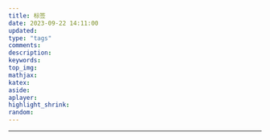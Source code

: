 ```yaml
---
title: 标签
date: 2023-09-22 14:11:00
updated:
type: "tags"
comments:
description:
keywords:
top_img:
mathjax:
katex:
aside:
aplayer:
highlight_shrink:
random:
---
```

---
